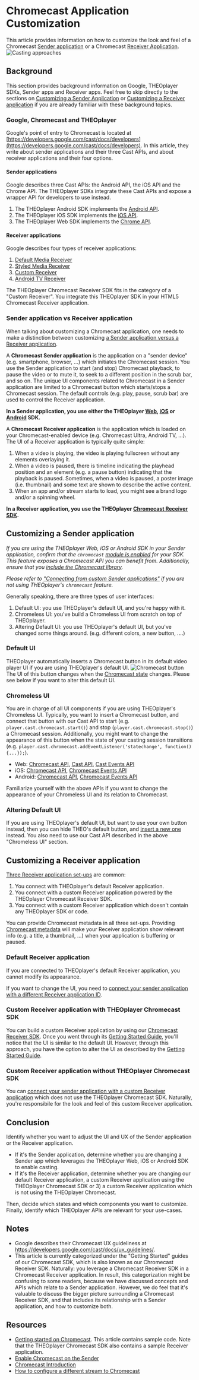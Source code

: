 # Chromecast Application Customization

This article provides information on how to customize the look and feel of a Chromecast [Sender application](https://developers.google.com/cast/glossary#sender) or a Chromecast [Receiver Application](https://developers.google.com/cast/glossary#receiver).
![Casting approaches](../../../../../theoplayer/assets/img/casting-approaches.png "Casting approaches")

## Background

This section provides background information on Google, THEOplayer SDKs, Sender apps and Receiver apps. Feel free to skip
directly to the sections on [Customizing a Sender Application](#customizing-a-sender-application) or [Customizing a Receiver application](#customizing-a-receiver-application)
if you are already familiar with these background topics.

### Google, Chromecast and THEOplayer

Google's point of entry to Chromecast is located at [https://developers.google.com/cast/docs/developers](https://developers.google.com/cast/docs/developers). In this article, they write about sender applications and
their three Cast APIs, and about receiver applications and their four options.

#### Sender applications

Google describes three Cast APIs: the Android API, the iOS API and the Chrome API. The THEOplayer SDKs integrate these Cast APIs and expose a wrapper API for developers to use instead.

1. The THEOplayer Android SDK implements the [Android API](https://developers.google.com/android/reference/com/google/android/gms/cast/package-summary).
2. The THEOplayer iOS SDK implements the [iOS API](https://developers.google.com/cast/docs/reference/ios).
3. The THEOplayer Web SDK implements the [Chrome API](https://developers.google.com/cast/docs/reference/chrome).

#### Receiver applications

Google describes four types of receiver applications:

1. [Default Media Receiver](https://developers.google.com/cast/docs/web_receiver#default_media_web_receiver)
2. [Styled Media Receiver](https://developers.google.com/cast/docs/styled_receiver)
3. [Custom Receiver](https://developers.google.com/cast/docs/web_receiver#custom_web_receiver)
4. [Android TV Receiver](https://developers.google.com/cast/docs/android_tv_receiver)

The THEOplayer Chromecast Receiver SDK fits in the category of a "Custom Receiver". You integrate this THEOplayer SDK in your HTML5 Chromecast Receiver application.

### Sender application vs Receiver application

When talking about customizing a Chromecast application, one needs to make a distinction between customizing [a Sender application versus a Receiver application](../../../how-to-guides/03-cast/01-chromecast/00-introduction.md).

A **Chromecast Sender application** is the application on a "sender device" (e.g. smartphone, browser, ...) which initiates
the Chromecast session. You use the Sender application to start (and stop) Chromecast playback, to pause the video or to mute it,
to seek to a different position in the scrub bar, and so on.
The unique UI components related to Chromecast in a Sender application are limited to a Chromecast button which starts/stops a Chromecast session.
The default controls (e.g. play, pause, scrub bar) are used to control the Receiver application.

**In a Sender application, you use either the THEOplayer [Web](https://www.theoplayer.com/sdk/html5), [iOS](https://www.theoplayer.com/sdk/ios) or [Android](https://www.theoplayer.com/sdk/android) SDK.**

A **Chromecast Receiver application** is the application which is loaded on your Chromecast-enabled device (e.g. Chromecast Ultra, Android TV, ...).
The UI of a Receiver application is typically quite simple:

1. When a video is playing, the video is playing fullscreen without any elements overlaying it.
2. When a video is paused, there is timeline indicating the playhead position and an element (e.g. a pause button)
   indicating that the playback is paused. Sometimes, when a video is paused, a poster image (i.e. thumbnail) and some text are shown
   to describe the active content.
3. When an app and/or stream starts to load, you might see a brand logo and/or a spinning wheel.

**In a Receiver application, you use the THEOplayer [Chromecast Receiver SDK](https://www.theoplayer.com/sdk/chromecast).**

## Customizing a Sender application

_If you are using the THEOplayer Web, iOS or Android SDK in your Sender application, confirm that the `chromecast` [module is enabled](../../../faq/53-theoplayer-features-modules.md) for your SDK.
This feature exposes a Chromecast API you can benefit from. Additionally, ensure that you [include the Chromecast library](../../../how-to-guides/03-cast/01-chromecast/06-enable-chromecast-on-the-sender.md)._

_Please refer to
["Connecting from custom Sender applications"](../../../how-to-guides/03-cast/01-chromecast/01-connecting-from-custom-sender-applications.md)
if you are not using THEOplayer's `chromecast` feature._

Generally speaking, there are three types of user interfaces:

1. Default UI: you use THEOplayer's default UI, and you're happy with it.
2. Chromeless UI: you've build a Chromeless UI from scratch on top of THEOplayer.
3. Altering Default UI: you use THEOplayer's default UI, but you've changed some things around. (e.g. different colors, a new button, ....)

### Default UI

THEOplayer automatically inserts a Chromecast button in its default video player UI if you are using THEOplayer's default UI.
![Chromecast button](../../../../../theoplayer/assets/img/chromecast-active.png "Chromecast button")
The UI of this button changes when the [Chromecast state](pathname:///theoplayer/v6/api-reference/web/types/CastState.html) changes.
Please see below if you want to alter this default UI.

### Chromeless UI

You are in charge of all UI components if you are using THEOplayer's Chromeless UI.
Typically, you want to insert a Chromecast button, and connect that button with our Cast API to start
(e.g. `player.cast.chromecast.start()`) and stop (`player.cast.chromecast.stop()`) a Chromecast session. Additionally, you might want to change the appearance of this
button when the state of your casting session transitions (e.g. `player.cast.chromecast.addEventListener('statechange', function() {...});`).

- Web: [Chromecast API](pathname:///theoplayer/v6/api-reference/web/interfaces/Chromecast.html), [Cast API](pathname:///theoplayer/v6/api-reference/web/interfaces/VendorCast.html), [Cast Events API](pathname:///theoplayer/v6/api-reference/web/interfaces/VendorCastEventMap.html)
- iOS: [Chromecast API](pathname:///theoplayer/v6/api-reference/ios/Protocols/Chromecast.html), [Chromecast Events API](pathname:///theoplayer/v6/api-reference/ios/ChromeCast%20Events.html#/s:13THEOplayerSDK16StateChangeEventC)
- Android: [Chromecast API](pathname:///theoplayer/v6/api-reference/android/com/theoplayer/android/api/cast/chromecast/Chromecast.html), [Chromecast Events API](pathname:///theoplayer/v6/api-reference/android/com/theoplayer/android/api/event/chromecast/CastStateChangeEvent.html)

Familiarize yourself with the above APIs if you want to change the appearance of your Chromeless UI and its relation to Chromecast.

### Altering Default UI

If you are using THEOplayer's default UI, but want to use your own button instead, then you can hide THEO's default button, and [insert a new one](../../../how-to-guides/11-ui/07-how-to-insert-a-button.md) instead. You also need to use our Cast API described in the above "Chromeless UI" section.

## Customizing a Receiver application

[Three Receiver application set-ups](../../../how-to-guides/03-cast/01-chromecast/00-introduction.md) are common:

1. You connect with THEOplayer's default Receiver application.
2. You connect with a custom Receiver application powered by the THEOplayer Chromecast Receiver SDK.
3. You connect with a custom Receiver application which doesn't contain any THEOplayer SDK or code.

You can provide Chromecast metadata in all three set-ups. Providing [Chromecast metadata](pathname:///theoplayer/v6/api-reference/web/interfaces/SourceDescription.html#metadata) will make your Receiver application show relevant info (e.g. a title, a thumbnail, ...) when
your application is buffering or paused.

### Default Receiver application

If you are connected to THEOplayer's default Receiver application, you cannot modify its appearance.

If you want to change the UI, you need to [connect your sender application with a different Receiver application ID](../../../how-to-guides/03-cast/01-chromecast/01-connecting-from-custom-sender-applications.md).

### Custom Receiver application with THEOplayer Chromecast SDK

You can build a custom Receiver application by using our [Chromecast Receiver SDK](https://www.theoplayer.com/sdk/chromecast).
Once you went through its [Getting Started Guide](../../../getting-started/01-sdks/06-chromecast/00-getting-started.md), you'll notice
that the UI is similar to the default UI. However, through this approach, you have the option to alter the UI as described by the [Getting Started Guide](../../../getting-started/01-sdks/06-chromecast/00-getting-started.md#optional-alter-default-ui).

### Custom Receiver application without THEOplayer Chromecast SDK

You can [connect your sender application with a custom Receiver application](../../../how-to-guides/03-cast/01-chromecast/01-connecting-from-custom-sender-applications.md) which does not use the THEOplayer Chromecast SDK.
Naturally, you're responsibile for the look and feel of this custom Receiver application.

## Conclusion

Identify whether you want to adjust the UI and UX of the Sender application or the Receiver application.

- If it's the Sender application, determine whether you are changing
  a Sender app which leverages the THEOplayer Web, iOS or Android SDK to enable casting.
- If it's the Receiver application, determine whether you are changing our default Receiver application,
  a custom Receiver application using the THEOplayer Chromecast SDK or 3) a custom Receiver application which is not using the THEOplayer Chromecast.

Then, decide which states and which components you want to customize. Finally, identify which THEOplayer APIs are relevant
for your use-cases.

## Notes

- Google describes their Chromecast UX guideliness at https://developers.google.com/cast/docs/ux_guidelines/.
- This article is currently categorized under the "Getting Started" guides of our Chromecast SDK, which is also known as our Chromecast Receiver SDK.
  Naturally: you leverage a Chromecast Receiver SDK in a Chromecast Receiver application. In result, this categorization might be confusing to some readers,
  because we have discussed concepts and APIs which relate to a Sender application.
  However, we do feel that it's valuable to discuss the bigger picture surrounding a Chromecast Receiver SDK, and that includes its relationship
  with a Sender application, and how to customize both.

## Resources

- [Getting started on Chromecast](../../../getting-started/01-sdks/06-chromecast/00-getting-started.md). This article contains sample code. Note that the THEOplayer
  Chromecast SDK also contains a sample Receiver application.
- [Enable Chromecast on the Sender](../../../how-to-guides/03-cast/01-chromecast/06-enable-chromecast-on-the-sender.md)
- [Chromecast Introduction](../../../how-to-guides/03-cast/01-chromecast/00-introduction.md)
- [How to configure a different stream to Chromecast](../../../how-to-guides/03-cast/01-chromecast/03-how-to-configure-to-a-different-stream.md)
